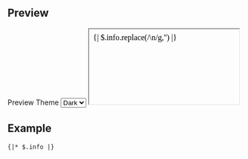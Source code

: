 ## Preview
<label ws-x="@control $color[primary] w[100%]">
    <span ws-x="$text">Preview Theme</span>
    <select>
        <option value="dark">Dark</option>
        <option value="tron">Tron</option>
        <option value="light">Light</option>
    </select>
</label>
<iframe ws-x="h[350px]"
srcdoc="<html><head></head><body ws-x='$theme[dark]'><script src='/windstorm.js'></script><ws-flex ws-x='p[8px]'>{| $.info.replace(/\n/g,'') |}</ws-flex><script src='/preview.mjs'></script></body></html>">
</iframe>
<script>
    const frame = document.querySelector("iframe")
    document.querySelector("select").addEventListener(
        "input",
        (evt) => frame.contentWindow.postMessage(evt.target.value)
    )
</script>

## Example

```html
{|* $.info |}
```
